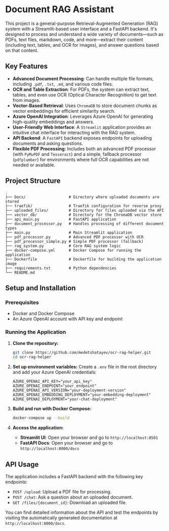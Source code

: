 
# Document RAG Assistant

This project is a general-purpose Retrieval-Augmented Generation (RAG) system with a Streamlit-based user interface and a FastAPI backend. It's designed to process and understand a wide variety of documents—such as PDFs, text files, markdown, code, and more—extract their content (including text, tables, and OCR for images), and answer questions based on that content.

## Key Features

- **Advanced Document Processing**: Can handle multiple file formats, including `.pdf`, `.txt`, `.md`, and various code files.
- **OCR and Table Extraction**: For PDFs, the system can extract text, tables, and even use OCR (Optical Character Recognition) to get text from images.
- **Vector-Based Retrieval**: Uses `ChromaDB` to store document chunks as vector embeddings for efficient similarity search.
- **Azure OpenAI Integration**: Leverages Azure OpenAI for generating high-quality embeddings and answers.
- **User-Friendly Web Interface**: A `Streamlit` application provides an intuitive chat interface for interacting with the RAG system.
- **API Backend**: A `FastAPI` backend exposes endpoints for uploading documents and asking questions.
- **Flexible PDF Processing**: Includes both an advanced PDF processor (with `PyMuPDF` and `Tesseract`) and a simple, fallback processor (`pdfplumber`) for environments where full OCR capabilities are not needed or available.

## Project Structure

```
.
├── Docs/                   # Directory where uploaded documents are stored
├── traefik/                # Traefik configuration for reverse proxy
├── uploaded_files/         # Directory for files uploaded via the API
├── vector_db/              # Directory for the ChromaDB vector store
├── api_main.py             # FastAPI application
├── document_processor.py   # Handles processing of different document types
├── main.py                 # Main Streamlit application
├── pdf_processor.py        # Advanced PDF processor with OCR
├── pdf_processor_simple.py # Simple PDF processor (fallback)
├── rag_system.py           # Core RAG system logic
├── docker-compose.yml      # Docker Compose for running the application
├── Dockerfile              # Dockerfile for building the application image
├── requirements.txt        # Python dependencies
└── README.md              
```

## Setup and Installation

### Prerequisites

- Docker and Docker Compose
- An Azure OpenAI account with API key and endpoint

### Running the Application

1.  **Clone the repository:**
    ```bash
    git clone https://github.com/medetshatayev/ocr-rag-helper.git
    cd ocr-rag-helper
    ```

2.  **Set up environment variables:**
    Create a `.env` file in the root directory and add your Azure OpenAI credentials:
    ```
    AZURE_OPENAI_API_KEY="your_api_key"
    AZURE_OPENAI_ENDPOINT="your_endpoint"
    AZURE_OPENAI_API_VERSION="your-deployment-version"
    AZURE_OPENAI_EMBEDDING_DEPLOYMENT="your-embedding-deployment"
    AZURE_OPENAI_DEPLOYMENT="your-chat-deployment"
    ```

3.  **Build and run with Docker Compose:**
    ```bash
    docker-compose up --build
    ```

4.  **Access the application:**
    -   **Streamlit UI**: Open your browser and go to `http://localhost:8501`
    -   **FastAPI Docs**: Open your browser and go to `http://localhost:8000/docs`

## API Usage

The application includes a FastAPI backend with the following key endpoints:

-   `POST /upload`: Upload a PDF file for processing.
-   `POST /chat`: Ask a question about an uploaded document.
-   `GET /files/{document_id}`: Download an uploaded file.

You can find detailed information about the API and test the endpoints by visiting the automatically generated documentation at `http://localhost:8000/docs`. 